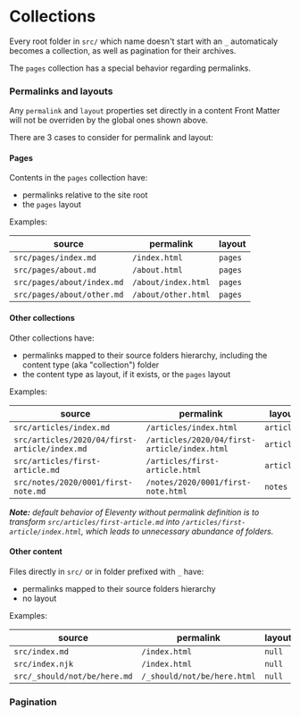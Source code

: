 # Collections

Every root folder in `src/` which name doesn't start with an `_` automaticaly becomes a collection, as well as pagination for their archives.

The `pages` collection has a special behavior regarding permalinks.

### Permalinks and layouts

Any `permalink` and `layout` properties set directly in a content Front Matter will not be overriden by the global ones shown above.

There are 3 cases to consider for permalink and layout:

#### Pages

Contents in the `pages` collection have:

- permalinks relative to the site root
- the `pages` layout

Examples:

| source                     | permalink           | layout  |
| -------------------------- | ------------------- | ------- |
| `src/pages/index.md`       | `/index.html`       | `pages` |
| `src/pages/about.md`       | `/about.html`       | `pages` |
| `src/pages/about/index.md` | `/about/index.html` | `pages` |
| `src/pages/about/other.md` | `/about/other.html` | `pages` |

#### Other collections

Other collections have:

- permalinks mapped to their source folders hierarchy, including the content type (aka "collection") folder
- the content type as layout, if it exists, or the `pages` layout

Examples:

| source                                        | permalink                                    | layout     |
| --------------------------------------------- | -------------------------------------------- | ---------- |
| `src/articles/index.md`                       | `/articles/index.html`                       | `articles` |
| `src/articles/2020/04/first-article/index.md` | `/articles/2020/04/first-article/index.html` | `articles` |
| `src/articles/first-article.md`               | `/articles/first-article.html`               | `articles` |
| `src/notes/2020/0001/first-note.md`           | `/notes/2020/0001/first-note.html`           | `notes`    |

_**Note:** default behavior of Eleventy without permalink definition is to transform `src/articles/first-article.md` into `/articles/first-article/index.html`, which leads to unnecessary abundance of folders._

#### Other content

Files directly in `src/` or in folder prefixed with `_` have:

- permalinks mapped to their source folders hierarchy
- no layout

Examples:

| source                       | permalink                   | layout |
| ---------------------------- | --------------------------- | ------ |
| `src/index.md`               | `/index.html`               | `null` |
| `src/index.njk`              | `/index.html`               | `null` |
| `src/_should/not/be/here.md` | `/_should/not/be/here.html` | `null` |

### Pagination
